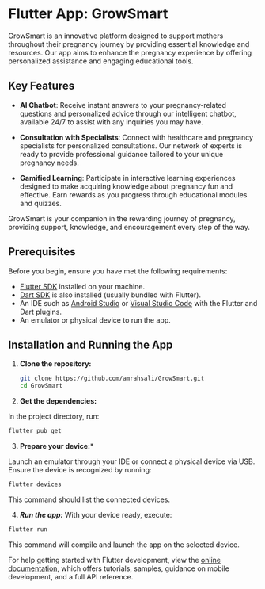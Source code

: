 # Flutter App: GrowSmart

GrowSmart is an innovative platform designed to support mothers throughout their pregnancy journey by providing essential knowledge and resources. Our app aims to enhance the pregnancy experience by offering personalized assistance and engaging educational tools.

## Key Features

- **AI Chatbot**: Receive instant answers to your pregnancy-related questions and personalized advice through our intelligent chatbot, available 24/7 to assist with any inquiries you may have.

- **Consultation with Specialists**: Connect with healthcare and pregnancy specialists for personalized consultations. Our network of experts is ready to provide professional guidance tailored to your unique pregnancy needs.

- **Gamified Learning**: Participate in interactive learning experiences designed to make acquiring knowledge about pregnancy fun and effective. Earn rewards as you progress through educational modules and quizzes.

GrowSmart is your companion in the rewarding journey of pregnancy, providing support, knowledge, and encouragement every step of the way.


## Prerequisites

Before you begin, ensure you have met the following requirements:

- [Flutter SDK](https://flutter.dev/docs/get-started/install) installed on your machine.
- [Dart SDK](https://dart.dev/get-dart) is also installed (usually bundled with Flutter).
- An IDE such as [Android Studio](https://developer.android.com/studio) or [Visual Studio Code](https://code.visualstudio.com/) with the Flutter and Dart plugins.
- An emulator or physical device to run the app.

## Installation and Running the App

1. **Clone the repository:**

   ```bash
   git clone https://github.com/amrahsali/GrowSmart.git
   cd GrowSmart

2. **Get the dependencies:**
   
In the project directory, run:
```bash
flutter pub get
```

3. **Prepare your device:***

Launch an emulator through your IDE or connect a physical device via USB.
Ensure the device is recognized by running:

``` bash
flutter devices
```
This command should list the connected devices.

4. ***Run the app:***
With your device ready, execute:

```bash
flutter run
```
This command will compile and launch the app on the selected device.
   
For help getting started with Flutter development, view the
[online documentation](https://docs.flutter.dev/), which offers tutorials,
samples, guidance on mobile development, and a full API reference.

